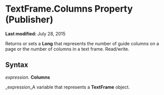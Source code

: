 
# TextFrame.Columns Property (Publisher)

 **Last modified:** July 28, 2015

Returns or sets a  **Long** that represents the number of guide columns on a page or the number of columns in a text frame. Read/write.

## Syntax

 _expression_. **Columns**

 _expression_A variable that represents a  **TextFrame** object.

